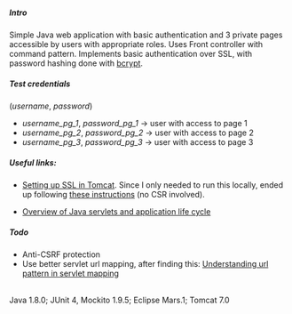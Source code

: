 ##### Intro

Simple Java web application with basic authentication and 3 private pages accessible by users with appropriate roles. Uses Front controller with command pattern.
Implements basic authentication over SSL, with password hashing done with [bcrypt](http://www.mindrot.org/projects/jBCrypt/).

##### Test credentials

(*username*, *password*) <br />

- *username_pg_1*, *password_pg_1* -> user with access to page 1 <br />
- *username_pg_2*, *password_pg_2* -> user with access to page 2 <br />
- *username_pg_3*, *password_pg_3* -> user with access to page 3 <br />

##### Useful links:

- [Setting up SSL in Tomcat](http://tomcat.apache.org/tomcat-7.0-doc/ssl-howto.html#Configuration). Since I only needed to run this locally, ended up following [these instructions](https://dzone.com/articles/setting-ssl-tomcat-5-minutes) (no CSR involved).

- [Overview of Java servlets and application life cycle](http://stackoverflow.com/a/3106909/2575683)

##### Todo

- Anti-CSRF protection
- Use better servlet url mapping, after finding this: [Understanding url pattern in servlet mapping](http://stackoverflow.com/a/4140659/2575683)

<br />
Java 1.8.0; JUnit 4, Mockito 1.9.5; Eclipse Mars.1; Tomcat 7.0